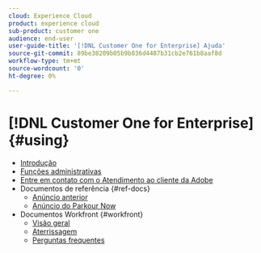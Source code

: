 ```yaml
---
cloud: Experience Cloud
product: experience cloud
sub-product: customer one
audience: end-user
user-guide-title: '[!DNL Customer One for Enterprise] Ajuda'
source-git-commit: 89be38209b05b9b836d4487b31cb2e761b8aaf8d
workflow-type: tm+mt
source-wordcount: '0'
ht-degree: 0%

---
```



# [!DNL Customer One for Enterprise] {#using}

+ [Introdução](home.md)
+ [Funções administrativas](admin-roles.md)
+ [Entre em contato com o Atendimento ao cliente da Adobe](customer-care.md)
+ Documentos de referência {#ref-docs}
   + [Anúncio anterior](intro-customer-support.md)
   + [Anúncio do Parkour Now](parkour-now.md)
+ Documentos Workfront {#workfront}
   + [Visão geral](overview.md)
   + [Aterrissagem](landing.md)
   + [Perguntas frequentes](faq.md)
